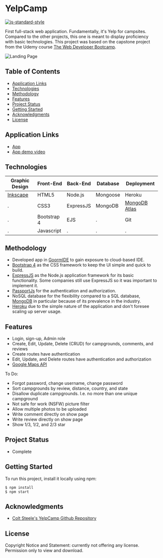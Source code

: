 # YelpCamp
[![js-standard-style](https://img.shields.io/badge/code%20style-standard-brightgreen.svg?style=flat)](https://github.com/feross/standard)

First full-stack web application. Fundamentally, it's Yelp for campsites. Compared to the other projects, this one is meant to display proficiency with basic technologies. This project was based on the capstone project from the Udemy course [The Web Developer Bootcamp](https://www.udemy.com/course/the-web-developer-bootcamp/).

![Landing Page](https://aqueous-reaches-28926.herokuapp.com/stylesheets/Thumbnail-rectangle.png)

## Table of Contents
- [Application Links](#application-links)
- [Technologies](#technologies)
- [Methodology](#methodology)
- [Features](#features)
- [Project Status](#project-status)
- [Getting Started](#getting-started)
- [Acknowledgments](#acknowledgments)
- [License](#license)

## Application Links
- [App](https://aqueous-reaches-28926.herokuapp.com/)
- [App demo video](https://youtu.be/9IqcgAHhJ8k)

## Technologies
Graphic Design |  Front-End | Back-End | Database | Deployment
-------------- | ---------- | -------- | -------- | ----------
[Inkscape](https://inkscape.org/) | HTML5 | Node.js | Mongoose | Heroku |
. | CSS3 | ExpressJS | MongoDB | [MongoDB Atlas](https://www.mongodb.com/cloud/atlas) |
. | Bootstrap 4 | EJS | . | Git |
. | Javascript | . | . | . |

## Methodology
- Developed app in [GoormIDE](https://ide.goorm.io/) to gain exposure to cloud-based IDE.
- [Bootstrap 4](https://getbootstrap.com/) as the CSS framework to keep the UI simple and quick to build.
- [ExpressJS](https://expressjs.com/) as the Node.js application framework for its basic functionality. Some companies still use ExpressJS so it was important to implement it.
- [PassportJs](https://github.com/jaredhanson/passport) for the authentication and authorization.
- NoSQL database for the flexibility compared to a SQL database, [MongoDB](https://www.mongodb.com/) in particular because of its prevalence in the industry.
- [Heroku](https://www.heroku.com/) due to the simple nature of the application and don't foresee scaling up server usage.

## Features
- Login, sign-up, Admin role
- Create, Edit, Update, Delete (CRUD) for campgrounds, comments, and reviews
- Create routes have authentication
- Edit, Update, and Delete routes have authentication and authorization
- [Google Maps API](https://developers.google.com/maps/documentation)

To Do:
- Forgot password, change username, change password
- Sort campgrounds by review, distance, country, and state
- Disallow duplicate campgrounds. I.e. no more than one unique campground
- Not safe for work (NSFW) picture filter
- Allow multiple photos to be uploaded
- Write comment directly on show page
- Write review directly on show page
- Show 1/3, 1/2, and 2/3 star

## Project Status
- Complete

## Getting Started
To run this project, install it locally using npm:

```
$ npm install
$ npm start
```

## Acknowledgments
- [Colt Steele's YelpCamp Github Repository](https://github.com/Colt/yelp-camp-refactored)

## License
Copyright Notice and Statement: currently not offering any license. Permission only to view and download.
